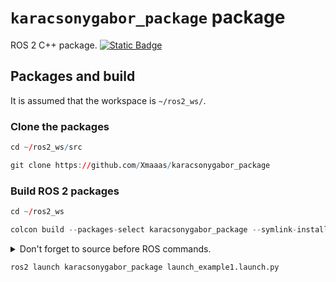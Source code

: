 # `karacsonygabor_package` package
ROS 2 C++ package.  [![Static Badge](https://img.shields.io/badge/ROS_2-Humble-34aec5)](https://docs.ros.org/en/humble/)
## Packages and build

It is assumed that the workspace is `~/ros2_ws/`.

### Clone the packages
``` r
cd ~/ros2_ws/src
```
``` r
git clone https://github.com/Xmaaas/karacsonygabor_package
```

### Build ROS 2 packages
``` r
cd ~/ros2_ws
```
``` r
colcon build --packages-select karacsonygabor_package --symlink-install
```

<details>
<summary> Don't forget to source before ROS commands.</summary>

``` bash
source ~/ros2_ws/install/setup.bash
```
</details>

``` r
ros2 launch karacsonygabor_package launch_example1.launch.py
```

